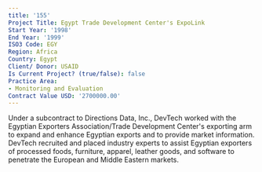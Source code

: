 ```yaml
---
title: '155'
Project Title: Egypt Trade Development Center's ExpoLink
Start Year: '1998'
End Year: '1999'
ISO3 Code: EGY
Region: Africa
Country: Egypt
Client/ Donor: USAID
Is Current Project? (true/false): false
Practice Area:
- Monitoring and Evaluation
Contract Value USD: '2700000.00'
---
```


Under a subcontract to Directions Data, Inc., DevTech worked with the Egyptian Exporters Association/Trade Development Center's exporting arm to expand and enhance Egyptian exports and to provide market information. DevTech recruited and placed industry experts to assist Egyptian exporters of processed foods, furniture, apparel, leather goods, and software to penetrate the European and Middle Eastern markets.